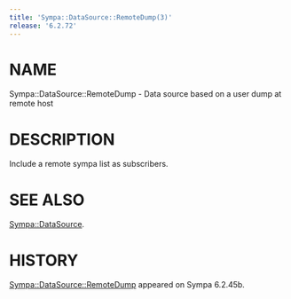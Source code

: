 ```yaml
---
title: 'Sympa::DataSource::RemoteDump(3)'
release: '6.2.72'
---
```


# NAME

Sympa::DataSource::RemoteDump -
Data source based on a user dump at remote host

# DESCRIPTION

Include a remote sympa list as subscribers.

# SEE ALSO

[Sympa::DataSource](./Sympa-DataSource.3.md).

# HISTORY

[Sympa::DataSource::RemoteDump](./Sympa-DataSource-RemoteDump.3.md) appeared on Sympa 6.2.45b.
